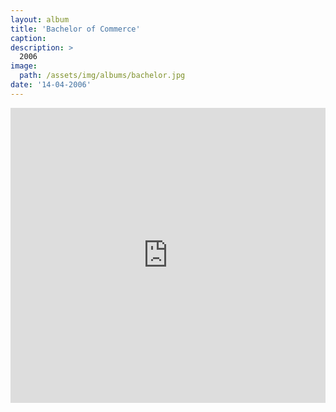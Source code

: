```yaml
---
layout: album
title: 'Bachelor of Commerce'
caption: 
description: > 
  2006
image: 
  path: /assets/img/albums/bachelor.jpg
date: '14-04-2006'
---
```


<iframe style="border: 0; width: 100%; height: 472px;" src="https://bandcamp.com/EmbeddedPlayer/album=3765396562/size=large/bgcol=333333/linkcol=0f91ff/artwork=small/transparent=true/" seamless><a href="https://errandboy.bandcamp.com/album/bachelor-of-commerce">Bachelor of Commerce by Errand Boy</a></iframe>
